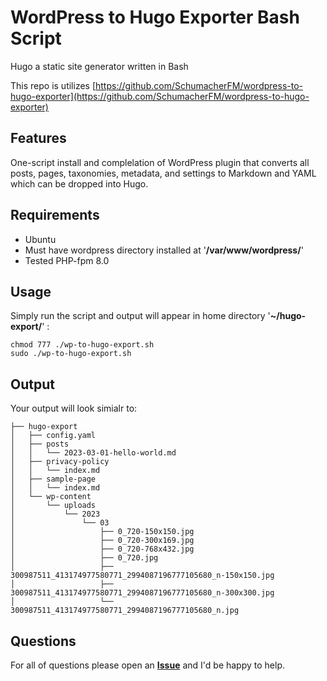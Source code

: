# WordPress to Hugo Exporter Bash Script

Hugo a static site generator written in Bash

This repo is utilizes [https://github.com/SchumacherFM/wordpress-to-hugo-exporter](https://github.com/SchumacherFM/wordpress-to-hugo-exporter)

## Features

One-script install and complelation of WordPress plugin that converts all posts, pages, taxonomies, metadata, and settings to Markdown and YAML which can be dropped into Hugo.

## Requirements

- Ubuntu
- Must have wordpress directory installed at '**/var/www/wordpress/**'
- Tested PHP-fpm 8.0

## Usage

Simply run the script and output will appear in home directory '**~/hugo-export/**' :

	chmod 777 ./wp-to-hugo-export.sh
	sudo ./wp-to-hugo-export.sh
## Output

Your output will look simialr to:

	├── hugo-export
	│   ├── config.yaml
	│   ├── posts
	│   │   └── 2023-03-01-hello-world.md
	│   ├── privacy-policy
	│   │   └── index.md
	│   ├── sample-page
	│   │   └── index.md
	│   └── wp-content
	│       └── uploads
	│           └── 2023
	│               └── 03
	│                   ├── 0_720-150x150.jpg
	│                   ├── 0_720-300x169.jpg
	│                   ├── 0_720-768x432.jpg
	│                   ├── 0_720.jpg
	│                   ├── 300987511_413174977580771_2994087196777105680_n-150x150.jpg
	│                   ├── 300987511_413174977580771_2994087196777105680_n-300x300.jpg
	│                   └── 300987511_413174977580771_2994087196777105680_n.jpg


## Questions

For all of questions please open an **[Issue](https://github.com/israellandes/wp-to-hugo-exporter/issues)** and I'd be happy to help.
